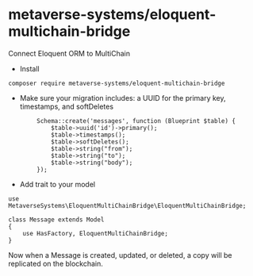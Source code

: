 # metaverse-systems/eloquent-multichain-bridge

Connect Eloquent ORM to MultiChain

* Install

```
composer require metaverse-systems/eloquent-multichain-bridge
```

* Make sure your migration includes: a UUID for the primary key, timestamps, and softDeletes

```
        Schema::create('messages', function (Blueprint $table) {
            $table->uuid('id')->primary();
            $table->timestamps();
            $table->softDeletes();
            $table->string("from");
            $table->string("to");
            $table->string("body");
        });
```

* Add trait to your model

```
use MetaverseSystems\EloquentMultiChainBridge\EloquentMultiChainBridge;

class Message extends Model
{
    use HasFactory, EloquentMultiChainBridge;
}
```

Now when a Message is created, updated, or deleted, a copy will be replicated on the blockchain.
